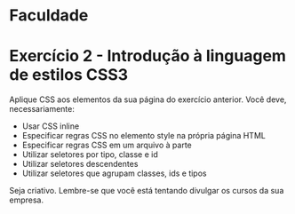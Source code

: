 
# Faculdade

# Exercício 2 - Introdução à linguagem de estilos CSS3

Aplique CSS aos elementos da sua página do exercício anterior. Você deve, necessariamente:

- Usar CSS inline
- Especificar regras CSS no elemento style na própria página HTML
- Especificar regras CSS em um arquivo à parte
- Utilizar seletores por tipo, classe e id
- Utilizar seletores descendentes
- Utilizar seletores que agrupam classes, ids e tipos

Seja criativo. Lembre-se que você está tentando divulgar os cursos da sua empresa.
